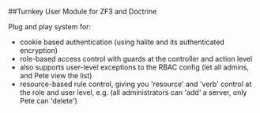 ##Turnkey User Module for ZF3 and Doctrine

Plug and play system for:

- cookie based authentication (using halite and its authenticated encryption)
- role-based access control with guards at the controller and action level
- also supports user-level exceptions to the RBAC config (let all admins, and Pete view the list) 
- resource-based rule control, giving you 'resource' and 'verb' control at the role and user level, e.g. 
(all administrators can 'add' a server, only Pete can 'delete')